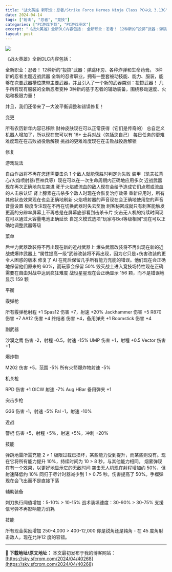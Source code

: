 ```yaml
---
title: "战火英雄 新职业：忍者/Strike Force Heroes Ninja Class PC中文 3.13G"
date: 2024-04-14
tags: ["射击", "忍者", "竞技"]
categories: ["PC游戏下载", "PC游戏专区"]
excerpt: "《战火英雄》全新DLC内容包括： 全新职业：忍者！ 12种新的“投掷”武器：弹跳环刃、各种炸弹和生命药膏。 3种新的忍者主题近战武器 全新的忍者职业，拥有一整套被动技能、能力、服装，能够在次要武器槽位携带主要武器，并且引入了一个新的武器类别：投掷武器！ 几乎所有现有服装的全新忍者变种 3种新的基于忍&hellip;"
layout: post
---
```


<img class="aligncenter" src="https://sky.sfcrom.com/wp-content/uploads/2024/04/577bb-5914b9601aa54cf39195b9eaf4f77c6a30d3d7ee.png" />

《战火英雄》全新DLC内容包括：

全新职业：忍者！
12种新的“投掷”武器：弹跳环刃、各种炸弹和生命药膏。
3种新的忍者主题近战武器
全新的忍者职业，拥有一整套被动技能、能力、服装，能够在次要武器槽位携带主要武器，并且引入了一个新的武器类别：投掷武器！
几乎所有现有服装的全新忍者变种
3种新的基于忍者的辅助装备，围绕移动速度、火焰和极限力量！

并且，我们还带来了一大波平衡调整和错误修复！

变更

所有农历新年内容已移除
财神皮肤现在可以正常获得（它们是传奇的）
总自定义机器人增加了，所以现在您可以有 16+ 士兵对战（包括您自己）
每日任务的更难难度现在在击败战役后解锁
挑战的更难难度现在在击败战役后解锁

修复

游戏玩法

自由作战将不再在您还需要击杀 1 个敌人就能获胜时判定为失败
装甲（凯夫拉背心/火焰喷射器/巨神兵等）现在可以在一次生命周期内正确地应用多次
近战武器现在再次正确地向左突进
死于火焰或流血的敌人现在会给予造成它们点燃或流血的人击杀认证
肾上腺素在击杀多个敌人时现在会恢复治疗效果
重新应用时，所有其他状态效果现在也会正确地刷新
火焰喷射器的声音现在会正确地使用您的声音音量设置
极度专注现在不再在切换武器时失去奖励
刺客秘密成就只有刺客能触发
更高的分辨率屏幕上不再总是在屏幕底部看到击杀卡片
突击无人机的持续时间现在可以通过大容量电池正确延长
自定义模式选项“玩家与Bot等级相同”现在可以正确地调整武器等级

菜单

后坐力武器改装将不再出现在新的近战武器上
爆头武器改装将不再出现在新的近战或爆炸武器上
“属性提高一级”武器改装将不再出现，因为它只是+伤害改装的更令人困惑的版本
修复了 AI 在死后保留几乎所有能力充能的错误。他们现在会正确地保留他们原来的 60%，而玩家会保留 50%
毁灭战士进入竞技场特性现在正确需要在自由对战中达到疯狂难度
战役星星现在会正确显示 156 颗，而不是错误地显示 159 颗

平衡

霰弹枪

所有霰弹枪射程 +1
Spas12 伤害 +7，射速 +20%
Jackhammer 伤害 +5
R870 伤害 +7
AA12 伤害 +4
终结者 伤害 +4，备用弹夹 +1
Boomstick 伤害 +4

副武器

沙漠之鹰 伤害 -2，射程 -0.5，射速 -15%
UMP 伤害 +1，射程 +0.5
Vector 伤害 +1

爆炸物

M202 伤害 +5，范围 -5%
所有火箭爆炸物射速 -5%

机关枪

RPD 伤害 +1
OICW 射速 -7%
Aug HBar 备用弹夹 +1

突击步枪

G36 伤害 -1，射速 -5%
Fal -1，射速 -10%

近战

警棍 伤害 +5，射程 +5%，射速 +5%，冲刺 +20%

技能

弹跳地雷所需充能 2 &gt; 1
极限过载已损坏，某些能力受到提升，而某些则没有。现在它将所有能力提升 10%，持续时间为 10 &gt; 8 秒，与其他能力相同。
烟雾弹现在有一个效果，以更好地显示它的无敌时间
突击无人机现在射程增加约 50%，但射速降低约 10%
同归于尽计时器减少到 1 &gt; 0.75 秒。伤害提高了 50%。手榴弹现在会飞出而不是直接下落

辅助装备

刺刀执行阈值增加：5-10% &gt; 10-15%
战术装填速度：30-90% &gt; 30-75%
支援信号弹不再影响能力消耗

技能

所有现金奖励增加 250-4,000 &gt; 400-12,000
你是锐角还是钝角 - 在 45 度角射击敌人，现在允许12 度的容错。

---
📖 **下载地址/原文地址：** 本文最初发布于我的博客网站：[https://sky.sfcrom.com/2024/04/40268](https://sky.sfcrom.com/2024/04/40268)
